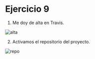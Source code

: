# Ejercicio 9

1. Me doy de alta en Travis.

![alta]()

2. Activamos el repositorio del proyecto.

![repo]()